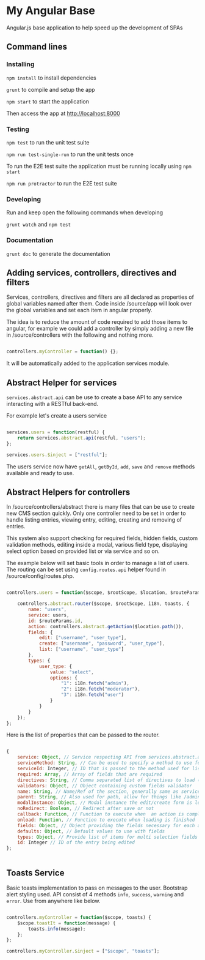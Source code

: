 # My Angular Base

Angular.js base application to help speed up the development of SPAs

## Command lines

### Installing

```npm install``` to install dependencies

```grunt``` to compile and setup the app

```npm start``` to start the application

Then access the app at [http://localhost:8000](http://localhost:8000)

### Testing 

```npm test``` to run the unit test suite

```npm run test-single-run``` to run the unit tests once

To run the E2E test suite the application must be running locally using ```npm start```

```npm run protractor``` to run the E2E test suite

### Developing

Run and keep open the following commands when developing

```grunt watch``` and ```npm test```

### Documentation

```grunt doc``` to generate the documentation

## Adding services, controllers, directives and filters

Services, controllers, directives and filters are all declared as properties of global variables named after them.
Code inside /source/app will look over the global variables and set each item in angular properly.

The idea is to reduce the amount of code required to add those items to angular, for example we could add a controller 
by simply adding a new file in /source/controllers with the following and nothing more.

```javascript

controllers.myController = function() {};

```

It will be automatically added to the application services module.

## Abstract Helper for services

`services.abstract.api` can be use to create a base API to any service interacting with a RESTful back-end.

For example let's create a users service

```javascript

services.users = function(restful) {
	return services.abstract.api(restful, "users");
};

services.users.$inject = ["restful"];

```

The users service now have `getAll`, `getById`, `add`, `save` and `remove` methods available and ready to use.

## Abstract Helpers for controllers

In /source/controllers/abstract there is many files that can be use to create new CMS section quickly. Only one controller
need to be set in order to handle listing entries, viewing entry, editing, creating and removing of entries.

This system also support checking for required fields, hidden fields, custom validation methods, editing inside a modal,
various field type, displaying select option based on provided list or via service and so on. 

The example below will set basic tools in order to manage a list of users.
The routing can be set using `config.routes.api` helper found in /source/config/routes.php.

```javascript

controllers.users = function($scope, $rootScope, $location, $routeParams, i18n, toasts, users) {

	controllers.abstract.router($scope, $rootScope, i18n, toasts, {
		name: "users",
		service: users,
		id: $routeParams.id,
		action: controllers.abstract.getAction($location.path()),
		fields: {
			edit: ["username", "user_type"],
			create: ["username", "password", "user_type"],
			list: ["username", "user_type"]
		},
		types: {
			user_type: {
				value: "select",
				options: {
					"1": i18n.fetch("admin"),
					"2": i18n.fetch("moderator"),
					"3": i18n.fetch("user")
				}
			}
		}
	});
};


```

Here is the list of properties that can be passed to the router.

```javascript

{
	service: Object, // Service respecting API from services.abstract.api
	serviceMethod: String, // Can be used to specify a method to use for fetching data
	serviceId: Integer, // ID that is passed to the method used for listing items
	required: Array, // Array of fields that are required
	directives: String, // Comma separated list of directives to load (works with abstract_loader)
	validators: Object, // Object containing custom fields validator
	name: String, // Name/Ref of the section, generally same as service name used for path
	parent: String, // Also used for path, allow for things like /admin/users and so on
	modalInstance: Object, // Modal instance the edit/create form is loaded into (will be closed on save)
	noRedirect: Boolean, // Redirect after save or not
	callback: Function, // Function to execute when  an action is completed
	onload: Function, // Function to execute when loading is finished
	fields: Object, // Object providing the fields necessary for each action
	defaults: Object, // Default values to use with fields
	types: Object, // Provide list of items for multi selection fields
	id: Integer // ID of the entry being edited
};
	
```


## Toasts Service

Basic toasts implementation to pass on messages to the user. Bootstrap alert styling used.
API consist of 4 methods `info`, `success`, `warning` and `error`. Use from anywhere like below.

```javascript

controllers.myController = function($scope, toasts) {
	$scope.toastIt = function(message) {
		toasts.info(message);
	};
};

controllers.myController.$inject = ["$scope", "toasts"];

```
